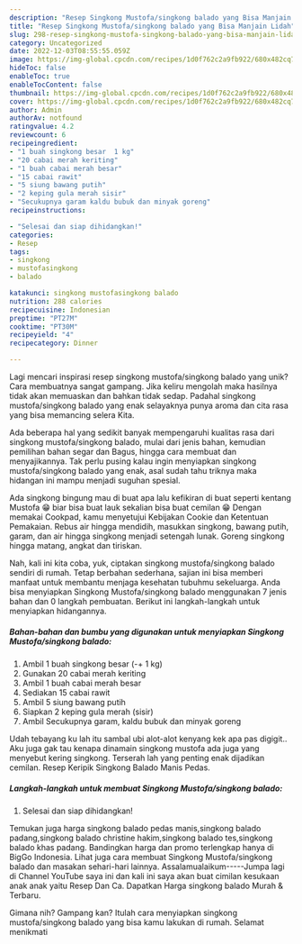 ```yaml
---
description: "Resep Singkong Mustofa/singkong balado yang Bisa Manjain Lidah"
title: "Resep Singkong Mustofa/singkong balado yang Bisa Manjain Lidah"
slug: 298-resep-singkong-mustofa-singkong-balado-yang-bisa-manjain-lidah
category: Uncategorized
date: 2022-12-03T08:55:55.059Z
image: https://img-global.cpcdn.com/recipes/1d0f762c2a9fb922/680x482cq70/singkong-mustofasingkong-balado-foto-resep-utama.jpg
hideToc: false
enableToc: true
enableTocContent: false
thumbnail: https://img-global.cpcdn.com/recipes/1d0f762c2a9fb922/680x482cq70/singkong-mustofasingkong-balado-foto-resep-utama.jpg
cover: https://img-global.cpcdn.com/recipes/1d0f762c2a9fb922/680x482cq70/singkong-mustofasingkong-balado-foto-resep-utama.jpg
author: Admin
authorAv: notfound
ratingvalue: 4.2
reviewcount: 6
recipeingredient:
- "1 buah singkong besar  1 kg"
- "20 cabai merah keriting"
- "1 buah cabai merah besar"
- "15 cabai rawit"
- "5 siung bawang putih"
- "2 keping gula merah sisir"
- "Secukupnya garam kaldu bubuk dan minyak goreng"
recipeinstructions:

- "Selesai dan siap dihidangkan!"
categories:
- Resep
tags:
- singkong
- mustofasingkong
- balado

katakunci: singkong mustofasingkong balado 
nutrition: 288 calories
recipecuisine: Indonesian
preptime: "PT27M"
cooktime: "PT30M"
recipeyield: "4"
recipecategory: Dinner

---
```





Lagi mencari inspirasi resep singkong mustofa/singkong balado yang unik? Cara membuatnya sangat gampang. Jika keliru mengolah maka hasilnya tidak akan memuaskan dan bahkan tidak sedap. Padahal singkong mustofa/singkong balado yang enak selayaknya punya aroma dan cita rasa yang bisa memancing selera Kita.





Ada beberapa hal yang sedikit banyak mempengaruhi kualitas rasa dari singkong mustofa/singkong balado, mulai dari jenis bahan, kemudian pemilihan bahan segar dan Bagus, hingga cara membuat dan menyajikannya. Tak perlu pusing kalau ingin menyiapkan singkong mustofa/singkong balado yang enak,      asal sudah tahu triknya maka hidangan ini mampu menjadi suguhan spesial.














Ada singkong bingung mau di buat apa lalu kefikiran di buat seperti kentang Mustofa 😁 biar bisa buat lauk sekalian bisa buat cemilan 😁 Dengan memakai Cookpad, kamu menyetujui Kebijakan Cookie dan Ketentuan Pemakaian. Rebus air hingga mendidih, masukkan singkong, bawang putih, garam, dan air hingga singkong menjadi setengah lunak. Goreng singkong hingga matang, angkat dan tiriskan.






Nah, kali ini kita coba, yuk, ciptakan singkong mustofa/singkong balado sendiri di rumah. Tetap berbahan sederhana, sajian ini bisa memberi manfaat untuk membantu menjaga kesehatan tubuhmu sekeluarga. Anda bisa menyiapkan Singkong Mustofa/singkong balado menggunakan 7 jenis bahan dan 0 langkah pembuatan. Berikut ini langkah-langkah untuk menyiapkan hidangannya.

<!--inarticleads1-->

##### Bahan-bahan dan bumbu yang digunakan untuk menyiapkan Singkong Mustofa/singkong balado:

1. Ambil 1 buah singkong besar (-+ 1 kg)
1. Gunakan 20 cabai merah keriting
1. Ambil 1 buah cabai merah besar
1. Sediakan 15 cabai rawit
1. Ambil 5 siung bawang putih
1. Siapkan 2 keping gula merah (sisir)
1. Ambil Secukupnya garam, kaldu bubuk dan minyak goreng


Udah tebayang ku lah itu sambal ubi alot-alot kenyang kek apa pas digigit.. Aku juga gak tau kenapa dinamain singkong mustofa ada juga yang menyebut kering singkong. Terserah lah yang penting enak dijadikan cemilan. Resep Keripik Singkong Balado Manis Pedas. 

<!--inarticleads2-->

##### Langkah-langkah untuk membuat Singkong Mustofa/singkong balado:


1. Selesai dan siap dihidangkan!

Temukan juga harga singkong balado pedas manis,singkong balado padang,singkong balado christine hakim,singkong balado tes,singkong balado khas padang. Bandingkan harga dan promo terlengkap hanya di BigGo Indonesia. Lihat juga cara membuat Singkong Mustofa/singkong balado dan masakan sehari-hari lainnya. Assalamualaikum-----Jumpa lagi di Channel YouTube saya ini dan kali ini saya akan buat cimilan kesukaan anak anak yaitu Resep Dan Ca. Dapatkan Harga singkong balado Murah &amp; Terbaru. 

Gimana nih? Gampang kan? Itulah cara menyiapkan singkong mustofa/singkong balado yang bisa kamu lakukan di rumah. Selamat menikmati
